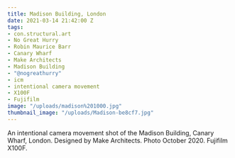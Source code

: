 ```yaml
---
title: Madison Building, London
date: 2021-03-14 21:42:00 Z
tags:
- con.structural.art
- No Great Hurry
- Robin Maurice Barr
- Canary Wharf
- Make Architects
- Madison Building
- "@nogreathurry"
- icm
- intentional camera movement
- X100F
- Fujifilm
image: "/uploads/madison%201000.jpg"
thumbnail_image: "/uploads/Madison-be8cf7.jpg"
---
```


An intentional camera movement shot of the Madison Building, Canary Wharf, London. Designed by Make Architects. Photo October 2020. Fujifilm X100F.